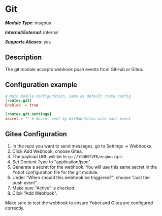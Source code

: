 # Git

***Module Type***: msgbus

***Internal/External***: internal

***Supports Aliases***: yes

## Description

The git module accepts webhook push events from GitHub or Gitea.

## Configuration example

```toml
# Main module configuration, same as default route config
[routes.git]
Enabled  = true

[routes.git.settings]
secret = "" # Secret sent by GitHub/Gitea with each event
```

## Gitea Configuration

1. In the repo you want to send messages, go to Settings -> Webhooks.
2. Click Add Webhook, choose Gitea.
3. The payload URL will be `http://YOURSEVER/msgbus/git`.
4. Set Content Type to "application/json".
5. Generate a secret for the webhook. You will use this same secret in the
Yobot configuration file for the git module.
6. Under "When should this webhook be triggered?", choose "Just the push event".
7. Make sure "Active" is checked.
8. Click "Add Webhook".

Make sure to test the webhook to ensure Yobot and Gitea are configured correctly.

